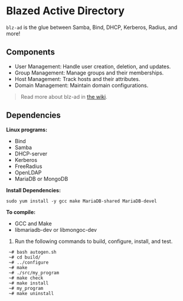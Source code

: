 # Blazed Active Directory
```blz-ad``` is the glue between Samba, Bind, DHCP, Kerberos, Radius, and more!

## Components
* User Management: Handle user creation, deletion, and updates.
* Group Management: Manage groups and their memberships.
* Host Management: Track hosts and their attributes.
* Domain Management: Maintain domain configurations.

> Read more about blz-ad in [the wiki](https://github.com/blazed-space/blz-ad/wiki).

## Dependencies
**Linux programs:**
* Bind 
* Samba 
* DHCP-server
* Kerberos
* FreeRadius
* OpenLDAP
* MariaDB or MongoDB

**Install Dependencies:**
```shell
sudo yum install -y gcc make MariaDB-shared MariaDB-devel
```

**To compile:**
* GCC and Make
* libmariadb-dev or libmongoc-dev
1. Run the following commands to build, configure, install, and test.
```shell
 ~# bash autogen.sh
 ~# cd build/
 ~# ../configure
 ~# make
 ~# ./src/my_program
 ~# make check
 ~# make install
 ~# my_program
 ~# make uninstall
```
